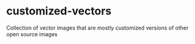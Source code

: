 # customized-vectors
Collection of vector images that are mostly customized versions of other open source images
